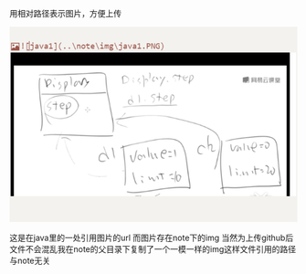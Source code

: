 用相对路径表示图片，方便上传

![](..\img\markdown1.PNG)

这是在java里的一处引用图片的url
而图片存在note下的img
当然为上传github后文件不会混乱我在note的父目录下复制了一个一模一样的img这样文件引用的路径与note无关